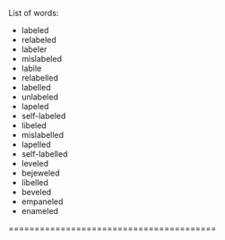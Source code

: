 List of words:
- labeled
- relabeled
- labeler
- mislabeled
- labile
- relabelled
- labelled
- unlabeled
- lapeled
- self-labeled
- libeled
- mislabelled
- lapelled
- self-labelled
- leveled
- bejeweled
- libelled
- beveled
- empaneled
- enameled

========================================
